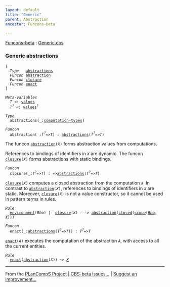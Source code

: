 ```yaml
---
layout: default
title: "Generic"
parent: Abstraction
ancestor: Funcons-beta

---
```


[Funcons-beta] : [Generic.cbs]

### Generic abstractions

<div class="highlighter-rouge"><pre class="highlight"><code>[
  <i class="keyword">Type</i>   <span class="name"><a href="#Name_abstractions">abstractions</a></span>
  <i class="keyword">Funcon</i> <span class="name"><a href="#Name_abstraction">abstraction</a></span>
  <i class="keyword">Funcon</i> <span class="name"><a href="#Name_closure">closure</a></span>
  <i class="keyword">Funcon</i> <span class="name"><a href="#Name_enact">enact</a></span>
]</code></pre></div>



<div class="highlighter-rouge"><pre class="highlight"><code><i class="keyword">Meta-variables</i>
  <span id="PartVariable_T"><i class="var">T</i></span> <: <span class="name"><a href="../../Value-Types/index.html#Name_values">values</a></span>
  <span id="PartVariable_T?"><i class="var">T<sup class="sup">?</sup></i></span> <: <span class="name"><a href="../../Value-Types/index.html#Name_values">values</a></span><sup class="sup">?</sup></code></pre></div>



<div class="highlighter-rouge"><pre class="highlight"><code><i class="keyword">Type</i>
  <span class="name"><span id="Name_abstractions">abstractions</span></span>(_:<span class="name"><a href="../../../Computations/Computation-Types/index.html#Name_computation-types">computation-types</a></span>)</code></pre></div>
<div class="highlighter-rouge"><pre class="highlight"><code><i class="keyword">Funcon</i>
  <span class="name"><span id="Name_abstraction">abstraction</span></span>(_:<span id="Variable81_T?"><i class="var">T<sup class="sup">?</sup></i></span>=><span id="Variable87_T"><i class="var">T</i></span>) : <span class="name"><a href="#Name_abstractions">abstractions</a></span>(<span id="Variable103_T?"><i class="var">T<sup class="sup">?</sup></i></span>=><span id="Variable109_T"><i class="var">T</i></span>)</code></pre></div>

  The funcon <code><span class="name"><a href="#Name_abstraction">abstraction</a></span>(<i class="var">X</i>)</code> forms abstraction values from computations.
  
  References to bindings of identifiers in <code><i class="var">X</i></code> are dynamic.
  The funcon <code><span class="name"><a href="#Name_closure">closure</a></span>(<i class="var">X</i>)</code> forms abstractions with static bindings.



<div class="highlighter-rouge"><pre class="highlight"><code><i class="keyword">Funcon</i>
  <span class="name"><span id="Name_closure">closure</span></span>(_:<span id="Variable187_T?"><i class="var">T<sup class="sup">?</sup></i></span>=><span id="Variable193_T"><i class="var">T</i></span>) : =><span class="name"><a href="#Name_abstractions">abstractions</a></span>(<span id="Variable210_T?"><i class="var">T<sup class="sup">?</sup></i></span>=><span id="Variable216_T"><i class="var">T</i></span>)</code></pre></div>

  <code><span class="name"><a href="#Name_closure">closure</a></span>(<i class="var">X</i>)</code> computes a closed abstraction from the computation <code><i class="var">X</i></code>.
  In contrast to <code><span class="name"><a href="#Name_abstraction">abstraction</a></span>(<i class="var">X</i>)</code>, references to bindings of identifiers
  in <code><i class="var">X</i></code> are static. Moreover, <code><span class="name"><a href="#Name_closure">closure</a></span>(<i class="var">X</i>)</code> is not a value constructor,
  so it cannot be used in pattern terms in rules.

<div class="highlighter-rouge"><pre class="highlight"><code><i class="keyword">Rule</i>
  <span class="ent-name"><a href="../../../Computations/Normal/Binding/index.html#Name_environment">environment</a></span>(<span id="Variable324_Rho"><i class="var">Rho</i></span>) |- <span class="name"><a href="#Name_closure">closure</a></span>(<span id="Variable341_X"><i class="var">X</i></span>) ---> <span class="name"><a href="#Name_abstraction">abstraction</a></span>(<span class="name"><a href="../../../Computations/Normal/Binding/index.html#Name_closed">closed</a></span>(<span class="name"><a href="../../../Computations/Normal/Binding/index.html#Name_scope">scope</a></span>(<a href="#Variable324_Rho"><i class="var">Rho</i></a>, <a href="#Variable341_X"><i class="var">X</i></a>)))</code></pre></div>



<div class="highlighter-rouge"><pre class="highlight"><code><i class="keyword">Funcon</i>
  <span class="name"><span id="Name_enact">enact</span></span>(_:<span class="name"><a href="#Name_abstractions">abstractions</a></span>(<span id="Variable397_T?"><i class="var">T<sup class="sup">?</sup></i></span>=><span id="Variable403_T"><i class="var">T</i></span>)) : <span id="Variable424_T?"><i class="var">T<sup class="sup">?</sup></i></span>=><span id="Variable430_T"><i class="var">T</i></span></code></pre></div>

  <code><span class="name"><a href="#Name_enact">enact</a></span>(<i class="var">A</i>)</code> executes the computation of the abstraction <code><i class="var">A</i></code>,
  with access to all the current entities.

<div class="highlighter-rouge"><pre class="highlight"><code><i class="keyword">Rule</i>
  <span class="name"><a href="#Name_enact">enact</a></span>(<span class="name"><a href="#Name_abstraction">abstraction</a></span>(<span id="Variable479_X"><i class="var">X</i></span>)) ~> <a href="#Variable479_X"><i class="var">X</i></a></code></pre></div>



[Funcons-beta]: /CBS-beta/docs/Funcons-beta
  "FUNCONS-BETA"
[Unstable-Funcons-beta]: /CBS-beta/docs/Unstable-Funcons-beta
  "UNSTABLE-FUNCONS-BETA"
[Languages-beta]: /CBS-beta/docs/Languages-beta
  "LANGUAGES-BETA"
[Unstable-Languages-beta]: /CBS-beta/docs/Unstable-Languages-beta
  "UNSTABLE-LANGUAGES-BETA"
[CBS-beta]: /CBS-beta 
  "CBS-BETA"


____

From the [PLanCompS Project] | [CBS-beta issues...] | [Suggest an improvement...]

[Generic.cbs]: /CBS-beta/Funcons-beta/Values/Abstraction/Generic/Generic.cbs
  "CBS SOURCE FILE"
[PLanCompS Project]: https://plancomps.github.io
  "PROGRAMMING LANGUAGE COMPONENTS AND SPECIFICATIONS PROJECT HOME PAGE"
[CBS-beta issues...]: https://github.com/plancomps/CBS-beta/issues
  "CBS-BETA ISSUE REPORTS ON GITHUB"
[Suggest an improvement...]: mailto:plancomps@gmail.com?Subject=CBS-beta%20-%20comment&Body=Re%3A%20CBS-beta%20specification%20at%20Values/Abstraction/Generic/Generic.cbs%0A%0AComment/Query/Issue/Suggestion%3A%0A%0A%0ASignature%3A%0A 
  "GENERATE AN EMAIL TEMPLATE"

